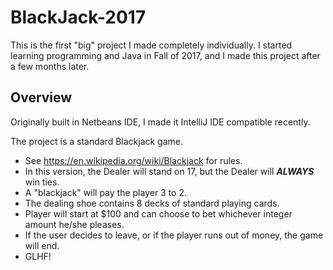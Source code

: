 # BlackJack-2017
This is the first "big" project I made completely individually. I started learning programming and Java in Fall of 2017, and I made this project
after a few months later.  

## Overview
Originally built in Netbeans IDE, I made it IntelliJ IDE compatible recently. 

The project is a standard Blackjack game.
 * See https://en.wikipedia.org/wiki/Blackjack for rules.
 * In this version, the Dealer will stand on 17, but the Dealer will **_ALWAYS_** win ties. 
 * A "blackjack" will pay the player 3 to 2.
 * The dealing shoe contains 8 decks of standard playing cards.
 * Player will start at $100 and can choose to bet whichever integer amount he/she pleases. 
 * If the user decides to leave, or if the player runs out of money, the game will end.
 * GLHF!


